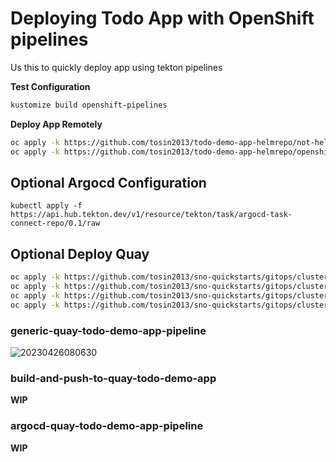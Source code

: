 # Deploying Todo App with OpenShift pipelines
Us this to quickly deploy app using tekton pipelines

**Test Configuration**
```bash
kustomize build openshift-pipelines
```

**Deploy App Remotely**
```bash 
oc apply -k https://github.com/tosin2013/todo-demo-app-helmrepo/not-helm
oc apply -k https://github.com/tosin2013/todo-demo-app-helmrepo/openshift-pipelines
```
## Optional Argocd Configuration
```
kubectl apply -f https://api.hub.tekton.dev/v1/resource/tekton/task/argocd-task-connect-repo/0.1/raw
```

## Optional Deploy Quay 
```bash
oc apply -k https://github.com/tosin2013/sno-quickstarts/gitops/cluster-config/quay-registry-operator/operator/overlays/stable-3.8
oc apply -k https://github.com/tosin2013/sno-quickstarts/gitops/cluster-config/openshift-data-foundation-operator/operator/overlays/stable-4.11
oc apply -k https://github.com/tosin2013/sno-quickstarts/gitops/cluster-config/openshift-container-storage-noobaa/overlays/default
oc apply -k https://github.com/tosin2013/sno-quickstarts/gitops/cluster-config/quay-registry-operator/instance/overlay/default
```
### generic-quay-todo-demo-app-pipeline
![20230426080630](https://i.imgur.com/hUkCNCB.png)

### build-and-push-to-quay-todo-demo-app
**WIP**

### argocd-quay-todo-demo-app-pipeline
**WIP**